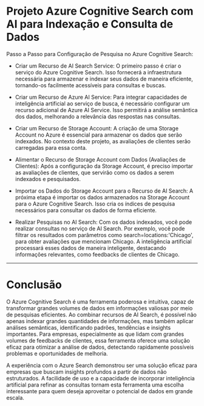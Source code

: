 # Projeto Azure Cognitive Search com AI para Indexação e Consulta de Dados

  Passo a Passo para Configuração de Pesquisa no Azure Cognitive Search:
* Criar um Recurso de AI Search Service: O primeiro passo é criar o serviço do Azure Cognitive Search. Isso fornecerá a infraestrutura necessária para armazenar e indexar seus dados de maneira eficiente, tornando-os facilmente acessíveis para consultas e buscas.

* Criar um Recurso de Azure AI Service: Para integrar capacidades de inteligência artificial ao serviço de busca, é necessário configurar um recurso adicional de Azure AI Service. Isso permitirá a análise semântica dos dados, melhorando a relevância das respostas nas consultas.

* Criar um Recurso de Storage Account: A criação de uma Storage Account no Azure é essencial para armazenar os dados que serão indexados. No contexto deste projeto, as avaliações de clientes serão carregadas para essa conta.

* Alimentar o Recurso de Storage Account com Dados (Avaliações de Clientes): Após a configuração da Storage Account, é preciso importar as avaliações de clientes, que servirão como os dados a serem indexados e pesquisados.

* Importar os Dados do Storage Account para o Recurso de AI Search: A próxima etapa é importar os dados armazenados na Storage Account para o Azure Cognitive Search. Isso cria os índices de pesquisa necessários para consultar os dados de forma eficiente.

* Realizar Pesquisas no AI Search: Com os dados indexados, você pode realizar consultas no serviço de AI Search. Por exemplo, você pode filtrar os resultados com parâmetros como search=locations:'Chicago', para obter avaliações que mencionam Chicago. A inteligência artificial processará esses dados de maneira inteligente, destacando informações relevantes, como feedbacks de clientes de Chicago.
_____________________________________________________________________________________________________________________________________________________________________________________________________________________________________________________________________________________________________________________________________________________________________________
# Conclusão
O Azure Cognitive Search é uma ferramenta poderosa e intuitiva, capaz de transformar grandes volumes de dados em informações valiosas por meio de pesquisas eficientes. Ao combinar recursos de AI Search, é possível não apenas indexar grandes quantidades de informações, mas também aplicar análises semânticas, identificando padrões, tendências e insights importantes. Para empresas, especialmente as que lidam com grandes volumes de feedbacks de clientes, essa ferramenta oferece uma solução eficaz para otimizar a análise de dados, detectando rapidamente possíveis problemas e oportunidades de melhoria.

A experiência com o Azure Search demonstrou ser uma solução eficaz para empresas que buscam insights profundos a partir de dados não estruturados. A facilidade de uso e a capacidade de incorporar inteligência artificial para refinar as consultas tornam esta ferramenta uma escolha interessante para quem deseja aproveitar o potencial de dados em grande escala.
